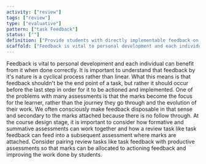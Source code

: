 ```yaml
---
activity: ["review"]
tags: ["review"]
type: ["evaluative"]
pattern: ["task Feedback"]
status: [""]
definition: ["Provide students with directly implementable feedback on a task. The aim is to directly address the feedback and improve their work. "]
scaffold: ["Feedback is vital to personal development and each individual can benefit from it when done correctly. It is important to understand that feedback by it's nature is a cyclical process rather than linear. What this means is that feedback shouldn't be the end point of a task, but rather it should occur before the last step in order for it to be actioned and implemented. One of the problems with many assessments is that the marks become the focus for the learner, rather than the journey they go through and the evolution of their work. We often consciously make feedback disposable in that sense and secondary to the marks attached because there is no follow through. At the course design stage, it is important to consider how formative and summative assessments can work together and how a review task like task feedback can feed into a subsequent assessment where marks are attached. Consider pairing review tasks like task feedback with productive assessments so that marks can be allocated to actioning feedback and improving the work done by students. "]
---
```


Feedback is vital to personal development and each individual can benefit from it when done correctly. It is important to understand that feedback by it's nature is a cyclical process rather than linear. What this means is that feedback shouldn't be the end point of a task, but rather it should occur before the last step in order for it to be actioned and implemented. One of the problems with many assessments is that the marks become the focus for the learner, rather than the journey they go through and the evolution of their work. We often consciously make feedback disposable in that sense and secondary to the marks attached because there is no follow through. At the course design stage, it is important to consider how formative and summative assessments can work together and how a review task like task feedback can feed into a subsequent assessment where marks are attached. Consider pairing review tasks like task feedback with productive assessments so that marks can be allocated to actioning feedback and improving the work done by students.
